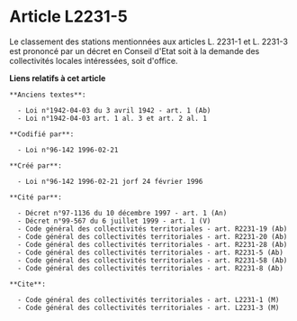 # Article L2231-5

Le classement des stations mentionnées aux articles L. 2231-1 et L. 2231-3 est prononcé par un décret en Conseil d'Etat soit
à la demande des collectivités locales intéressées, soit d'office.

**Liens relatifs à cet article**

	**Anciens textes**:

	  - Loi n°1942-04-03 du 3 avril 1942 - art. 1 (Ab)
	  - Loi n°1942-04-03 art. 1 al. 3 et art. 2 al. 1

	**Codifié par**:

	  - Loi n°96-142 1996-02-21

	**Créé par**:

	  - Loi n°96-142 1996-02-21 jorf 24 février 1996

	**Cité par**:

	  - Décret n°97-1136 du 10 décembre 1997 - art. 1 (An)
	  - Décret n°99-567 du 6 juillet 1999 - art. 1 (V)
	  - Code général des collectivités territoriales - art. R2231-19 (Ab)
	  - Code général des collectivités territoriales - art. R2231-20 (Ab)
	  - Code général des collectivités territoriales - art. R2231-28 (Ab)
	  - Code général des collectivités territoriales - art. R2231-5 (Ab)
	  - Code général des collectivités territoriales - art. R2231-58 (Ab)
	  - Code général des collectivités territoriales - art. R2231-8 (Ab)

	**Cite**:

	  - Code général des collectivités territoriales - art. L2231-1 (M)
	  - Code général des collectivités territoriales - art. L2231-3 (M)
